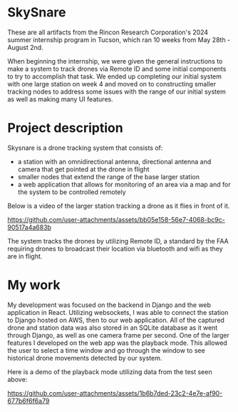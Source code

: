 # SkySnare
These are all artifacts from the Rincon Research Corporation's 2024 summer internship program in Tucson, which ran 10 weeks from May 28th - August 2nd.

When beginning the internship, we were given the general instructions to make a system to track drones via Remote ID and some initial components to try to accomplish that task. We ended up completing our initial system with one large station on week 4 and moved on to constructing smaller tracking nodes to address some issues with the range of our initial system as well as making many UI features.

# Project description
Skysnare is a drone tracking system that consists of:
- a station with an omnidirectional antenna, directional antenna and camera that get pointed at the drone in flight
- smaller nodes that extend the range of the base larger station
- a web application that allows for monitoring of an area via a map and for the system to be controlled remotely

Below is a video of the larger station tracking a drone as it flies in front of it.


https://github.com/user-attachments/assets/bb05e158-56e7-4068-bc9c-90517a4a683b


The system tracks the drones by utilizing Remote ID, a standard by the FAA requiring drones to broadcast their location via bluetooth and wifi as they are in flight.
# My work
My development was focused on the backend in Django and the web application in React.
Utilizing websockets, I was able to connect the station to Django hosted on AWS, then to our web application. 
All of the captured drone and station data was also stored in an SQLite database as it went through Django, as well as one camera frame per second.
One of the larger features I developed on the web app was the playback mode. This allowed the user to select a time window and go through the window to see historical drone movements detected by our system.

Here is a demo of the playback mode utilizing data from the test seen above:

https://github.com/user-attachments/assets/1b6b7ded-23c2-4e7e-af90-677b6f6f6a79


